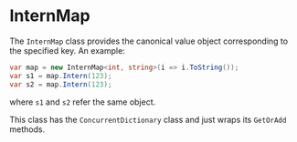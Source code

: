 # InternMap

The `InternMap` class provides the canonical value object corresponding to the
specified key. An example:

```csharp
var map = new InternMap<int, string>(i => i.ToString());
var s1 = map.Intern(123);
var s2 = map.Intern(123);
```

where `s1` and `s2` refer the same object.

This class has the `ConcurrentDictionary` class and just wraps its `GetOrAdd`
methods.

